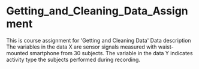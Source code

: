 # Getting_and_Cleaning_Data_Assignment
This is course assignment for 'Getting and Cleaning Data'
Data description
The variables in the data X are sensor signals measured with waist-mounted smartphone from 30 subjects. The variable in the data Y indicates activity type the subjects performed during recording.
